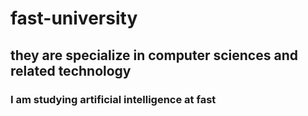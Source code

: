 # fast-university
## they are specialize in computer sciences and related technology
### I am studying artificial intelligence at fast
